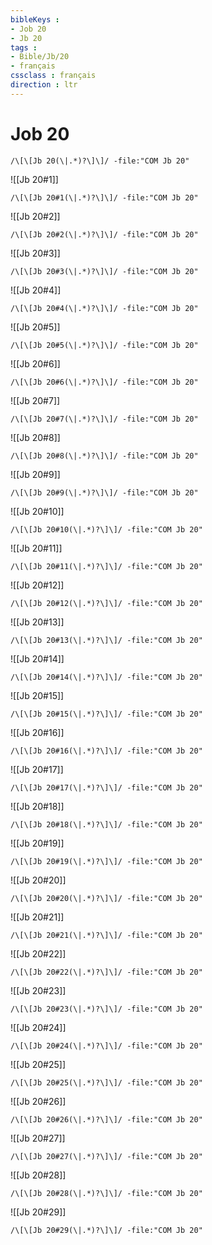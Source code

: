 ```yaml
---
bibleKeys : 
- Job 20
- Jb 20
tags : 
- Bible/Jb/20
- français
cssclass : français
direction : ltr
---
```


# Job 20

```query
/\[\[Jb 20(\|.*)?\]\]/ -file:"COM Jb 20"
```



![[Jb 20#1]]

```query
/\[\[Jb 20#1(\|.*)?\]\]/ -file:"COM Jb 20"
```

![[Jb 20#2]]

```query
/\[\[Jb 20#2(\|.*)?\]\]/ -file:"COM Jb 20"
```

![[Jb 20#3]]

```query
/\[\[Jb 20#3(\|.*)?\]\]/ -file:"COM Jb 20"
```

![[Jb 20#4]]

```query
/\[\[Jb 20#4(\|.*)?\]\]/ -file:"COM Jb 20"
```

![[Jb 20#5]]

```query
/\[\[Jb 20#5(\|.*)?\]\]/ -file:"COM Jb 20"
```

![[Jb 20#6]]

```query
/\[\[Jb 20#6(\|.*)?\]\]/ -file:"COM Jb 20"
```

![[Jb 20#7]]

```query
/\[\[Jb 20#7(\|.*)?\]\]/ -file:"COM Jb 20"
```

![[Jb 20#8]]

```query
/\[\[Jb 20#8(\|.*)?\]\]/ -file:"COM Jb 20"
```

![[Jb 20#9]]

```query
/\[\[Jb 20#9(\|.*)?\]\]/ -file:"COM Jb 20"
```

![[Jb 20#10]]

```query
/\[\[Jb 20#10(\|.*)?\]\]/ -file:"COM Jb 20"
```

![[Jb 20#11]]

```query
/\[\[Jb 20#11(\|.*)?\]\]/ -file:"COM Jb 20"
```

![[Jb 20#12]]

```query
/\[\[Jb 20#12(\|.*)?\]\]/ -file:"COM Jb 20"
```

![[Jb 20#13]]

```query
/\[\[Jb 20#13(\|.*)?\]\]/ -file:"COM Jb 20"
```

![[Jb 20#14]]

```query
/\[\[Jb 20#14(\|.*)?\]\]/ -file:"COM Jb 20"
```

![[Jb 20#15]]

```query
/\[\[Jb 20#15(\|.*)?\]\]/ -file:"COM Jb 20"
```

![[Jb 20#16]]

```query
/\[\[Jb 20#16(\|.*)?\]\]/ -file:"COM Jb 20"
```

![[Jb 20#17]]

```query
/\[\[Jb 20#17(\|.*)?\]\]/ -file:"COM Jb 20"
```

![[Jb 20#18]]

```query
/\[\[Jb 20#18(\|.*)?\]\]/ -file:"COM Jb 20"
```

![[Jb 20#19]]

```query
/\[\[Jb 20#19(\|.*)?\]\]/ -file:"COM Jb 20"
```

![[Jb 20#20]]

```query
/\[\[Jb 20#20(\|.*)?\]\]/ -file:"COM Jb 20"
```

![[Jb 20#21]]

```query
/\[\[Jb 20#21(\|.*)?\]\]/ -file:"COM Jb 20"
```

![[Jb 20#22]]

```query
/\[\[Jb 20#22(\|.*)?\]\]/ -file:"COM Jb 20"
```

![[Jb 20#23]]

```query
/\[\[Jb 20#23(\|.*)?\]\]/ -file:"COM Jb 20"
```

![[Jb 20#24]]

```query
/\[\[Jb 20#24(\|.*)?\]\]/ -file:"COM Jb 20"
```

![[Jb 20#25]]

```query
/\[\[Jb 20#25(\|.*)?\]\]/ -file:"COM Jb 20"
```

![[Jb 20#26]]

```query
/\[\[Jb 20#26(\|.*)?\]\]/ -file:"COM Jb 20"
```

![[Jb 20#27]]

```query
/\[\[Jb 20#27(\|.*)?\]\]/ -file:"COM Jb 20"
```

![[Jb 20#28]]

```query
/\[\[Jb 20#28(\|.*)?\]\]/ -file:"COM Jb 20"
```

![[Jb 20#29]]

```query
/\[\[Jb 20#29(\|.*)?\]\]/ -file:"COM Jb 20"
```

